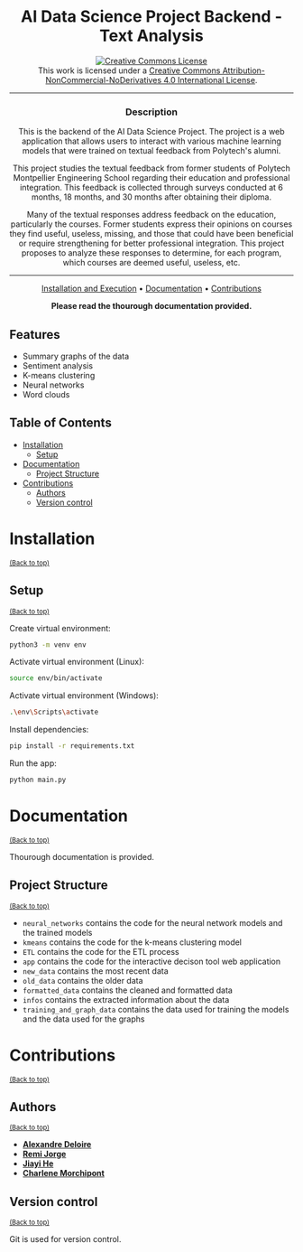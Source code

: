 <div align="center">

# AI Data Science Project Backend - Text Analysis

<a rel="license" href="http://creativecommons.org/licenses/by-nc-nd/4.0/"><img alt="Creative Commons License" style="border-width:0" src="https://i.creativecommons.org/l/by-nc-nd/4.0/88x31.png" /></a><br />This work is licensed under a <a rel="license" href="http://creativecommons.org/licenses/by-nc-nd/4.0/">Creative Commons Attribution-NonCommercial-NoDerivatives 4.0 International License</a>.

---

### **Description**

This is the backend of the AI Data Science Project. The project is a web application that allows users to interact with various machine learning models that were trained on textual feedback from Polytech's alumni.

This project studies the textual feedback from former students of Polytech Montpellier Engineering School regarding their education and professional integration. This feedback is collected through surveys conducted at 6 months, 18 months, and 30 months after obtaining their diploma.

Many of the textual responses address feedback on the education, particularly the courses. Former students express their opinions on courses they find useful, useless, missing, and those that could have been beneficial or require strengthening for better professional integration. This project proposes to analyze these responses to determine, for each program, which courses are deemed useful, useless, etc.

---

[Installation and Execution](#installation) •
[Documentation](#documentation) •
[Contributions](#contributions)

**Please read the thourough documentation provided.**
</div>

## Features

- Summary graphs of the data
- Sentiment analysis
- K-means clustering
- Neural networks
- Word clouds

## Table of Contents

- [Installation](#installation)
  - [Setup](#setup)
- [Documentation](#documentation)
  - [Project Structure](#project-structure)
- [Contributions](#contributions)
  - [Authors](#authors)
  - [Version control](#version-control)

# Installation
<sup>[(Back to top)](#table-of-contents)</sup>

## Setup
<sup>[(Back to top)](#table-of-contents)</sup>

Create virtual environment:

```bash
python3 -m venv env
```

Activate virtual environment (Linux):

```bash
source env/bin/activate
```

Activate virtual environment (Windows):

```bash
.\env\Scripts\activate
```

Install dependencies:

```bash
pip install -r requirements.txt
```

Run the app:

```bash
python main.py
```

# Documentation
<sup>[(Back to top)](#table-of-contents)</sup>

Thourough documentation is provided.

## Project Structure
<sup>[(Back to top)](#table-of-contents)</sup>

- `neural_networks` contains the code for the neural network models and the trained models
- `kmeans` contains the code for the k-means clustering model
- `ETL` contains the code for the ETL process
- `app` contains the code for the interactive decison tool web application
- `new_data` contains the most recent data
- `old_data` contains the older data
- `formatted_data` contains the cleaned and formatted data
- `infos` contains the extracted information about the data
- `training_and_graph_data` contains the data used for training the models and the data used for the graphs

# Contributions
<sup>[(Back to top)](#table-of-contents)</sup>

## Authors
<sup>[(Back to top)](#table-of-contents)</sup>

- [**Alexandre Deloire**](https://github.com/alexdeloire)
- [**Remi Jorge**](https://github.com/RemiJorge)
- [**Jiayi He**](https://github.com/JiayiHE95)
- [**Charlene Morchipont**](https://github.com/charleneMrcp)

## Version control
<sup>[(Back to top)](#table-of-contents)</sup>

Git is used for version control.


